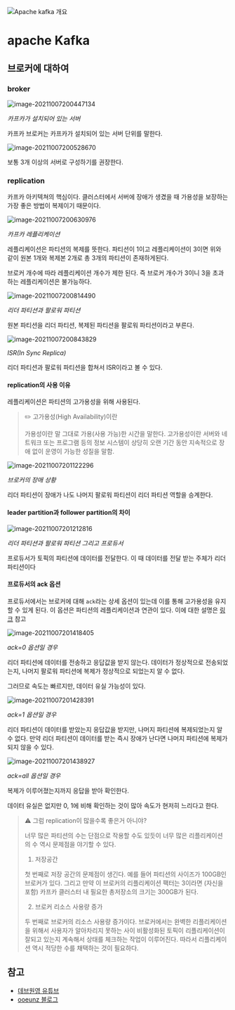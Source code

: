 

![Apache kafka 개요](./images/6a46514d46e0edd07ab4e80c828d60a8.png)

# apache Kafka 

## 브로커에 대하여

### broker

![image-20211007200447134](./images/image-20211007200447134.png)

*카프카가 설치되어 있는 서버*

카프카 브로커는 카프카가 설치되어 있는 서버 단위를 말한다. 



![image-20211007200528670](./images/image-20211007200528670.png)

보통 3개 이상의 서버로 구성하기를 권장한다.



### replication

카프카 아키텍쳐의 핵심이다. 클러스터에서 서버에 장애가 생겼을 때 가용성을 보장하는 가장 좋은 방법이 복제이기 때문이다. 



![image-20211007200630976](./images/image-20211007200630976.png)

*카프카 레플리케이션*

레플리케이션은 파티션의 복제를 뜻한다. 파티션이 1이고 레플리케이션이 3이면 위와 같이 원본 1개와 복제본 2개로 총 3개의 파티션이 존재하게된다.

브로커 개수에 따라 레플리케이션 개수가 제한 된다. 즉 브로커 개수가 3이니 3을 초과하는 레플리케이션은 불가능하다.



![image-20211007200814490](./images/image-20211007200814490.png)

*리더 파티션과 팔로워 파티션*

원본 파티션을 리더 파티션, 복제된 파티션을 팔로워 파티션이라고 부른다.



![image-20211007200843829](./images/image-20211007200843829.png)

*ISR(In Sync Replica)*

리더 파티션과 팔로워 파티션을 합쳐서 ISR이라고 볼 수 있다.



#### replication의 사용 이유

레플리케이션은 파티션의 고가용성을 위해 사용된다. 

> ✏️ 고가용성(High Availability)이란
>
> 가용성이란 말 그대로 가용(사용 가능)한 시간을 말한다. 고가용성이란 서버와 네트워크 또는 프로그램 등의 정보 시스템이 상당히 오랜 기간 동안 지속적으로 장애 없이 운영이 가능한 성질을 말함. 



![image-20211007201122296](./images/image-20211007201122296.png)

*브로커의 장애 상황*

리더 파티션이 장애가 나도 나머지 팔로워 파티션이 리더 파티션 역할을 승계한다.



#### leader partition과 follower partition의 차이

![image-20211007201212816](./images/image-20211007201212816.png)

*리더 파티션과 팔로워 파티션 그리고 프로듀서*

프로듀서가 토픽의 파티션에 데이터를 전달한다. 이 때 데이터를 전달 받는 주체가 리더 파티션이다



#### 프로듀서의 ack 옵션

프로듀서에서는 브로커에 대해 `ack`라는 상세 옵션이 있는데 이를 통해 고가용성을 유지할 수 있게 된다. 이 옵션은 파티션의 레플리케이션과 연관이 있다. 이에 대한 설명은 [링크](https://www.popit.kr/kafka-%ec%9a%b4%ec%98%81%ec%9e%90%ea%b0%80-%eb%a7%90%ed%95%98%eb%8a%94-producer-acks/) 참고



![image-20211007201418405](./images/image-20211007201418405.png)

*ack=0 옵션일 경우*

리더 파티션에 데이터를 전송하고 응답값을 받지 않는다. 데이터가 정상적으로 전송되었는지, 나머지 팔로워 파티션에 복제가 정상적으로 되었는지 알 수 없다. 

그러므로 속도는 빠르지만, 데이터 유실 가능성이 있다.



![image-20211007201428391](./images/image-20211007201428391.png)

*ack=1 옵션일 경우*

리더 파티션이 데이터를 받았는지 응답값을 받지만, 나머지 파티션에 복제되었는지 알 수 없다. 만약 리더 파티션이 데이터를 받는 즉시 장애가 난다면 나머지 파티션에 복제가 되지 않을 수 있다.



![image-20211007201438927](./images/image-20211007201438927.png)

*ack=all 옵션일 경우*

복제가 이루어졌는지까지 응답을 받아 확인한다.

데이터 유실은 없지만 0, 1에 비해 확인하는 것이 많아 속도가 현저히 느리다고 한다.



> ⚠️ 그럼 replication이 많을수록 좋은거 아니야?
>
> 너무 많은 파티션의 수는 단점으로 작용할 수도 있듯이 너무 많은 리플리케이션의 수 역시 문제점을 야기할 수 있다.
>
> 1. 저장공간
>
> 첫 번째로 저장 공간의 문제점이 생긴다. 예를 들어 파티션의 사이즈가 100GB인 브로커가 있다. 그리고 만약 이 브로커의 리플리케이션 팩터는 3이라면 (자신을 포함) 카프카 클러스터 내 필요한 총저장소의 크기는 300GB가 된다.
>
> 2. 브로커 리소스 사용량 증가
>
> 두 번째로 브로커의 리소스 사용량 증가이다. 브로커에서는 완벽한 리플리케이션을 위해서 사용자가 알아차리지 못하는 사이 비활성화된 토픽이 리플리케이션이 잘되고 있는지 계속해서 상태를 체크하는 작업이 이루어진다. 따라서 리플리케이션 역시 적당한 수를 채택하는 것이 필요하다.



## 참고

- [데브원영 유튜브](https://youtu.be/qpEEoGpWVig)
- [ooeunz 블로그](https://ooeunz.tistory.com/115)

